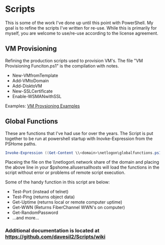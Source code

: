 # Scripts
This is some of the work I've done up until this point with PowerShell.  My goal is to refine the scripts I've written for re-use.  While this is primarily for myself, you are welcome to use/re-use according to the license agreement.

## VM Provisioning
Refining the production scripts used to provision VM's.  The file "VM Provisioning Funciton.ps1" is the compilation with notes.

* New-VMfromTemplate
* Add-VMtoDomain
* Add-DisktoVM
* New-SSLCertificate
* Enable-WSMANwithSSL

Examples: [VM Provsioning Examples](./wiki/vm-provisoning-examples)

## Global Functions
These are functions that I've had use for over the years.  The Script is put together to be run at powershell startup with Inovke-Expression from the PSHome paths.

```Powershell
Invoke-Expression ((Get-Content \\<domain>\netlogon\globalfunctions.ps1) -join [environment]::newline)
```

Placeing the file on the \\<domain>\netlogon\ network share of the domain and placing the above line in your $pshome.allusersallhosts will load the functions in the script without error or problems of remote script execution.

Some of the handy function in this script are below:

* Test-Port (instead of telnet)
* Test-Ping (returns object data)
* Get-Uptime (returns local or remote computer uptime)
* Get-WWN (Returns FiberChannel WWN's on computer)
* Get-RandomPassword
* ...and more...

### Additional documentation is located at https://github.com/davesil2/Scripts/wiki
